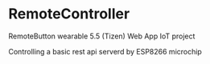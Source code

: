 # RemoteController
RemoteButton wearable 5.5 (Tizen) Web App
IoT project

Controlling a basic rest api serverd by ESP8266 microchip
